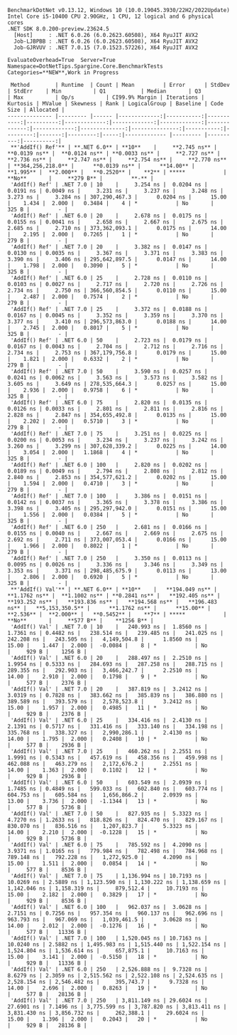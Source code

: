 
    BenchmarkDotNet v0.13.12, Windows 10 (10.0.19045.3930/22H2/2022Update)
    Intel Core i5-10400 CPU 2.90GHz, 1 CPU, 12 logical and 6 physical cores
    .NET SDK 8.0.200-preview.23624.5
      [Host]     : .NET 6.0.26 (6.0.2623.60508), X64 RyuJIT AVX2
      Job-LJBPBB : .NET 6.0.26 (6.0.2623.60508), X64 RyuJIT AVX2
      Job-GJRVUV : .NET 7.0.15 (7.0.1523.57226), X64 RyuJIT AVX2

    EvaluateOverhead=True  Server=True  Namespace=DotNetTips.Spargine.Core.BenchmarkTests  
    Categories=**NEW**,Work in Progress  

     Method        | Runtime  | Count | Mean         | Error      | StdDev     | StdErr    | Min          | Q1           | Median       | Q3           | Max          | Op/s          | CI99.9% Margin | Iterations | Kurtosis | MValue | Skewness | Rank | LogicalGroup | Baseline | Code Size | Allocated |
    -------------- |--------- |------ |-------------:|-----------:|-----------:|----------:|-------------:|-------------:|-------------:|-------------:|-------------:|--------------:|---------------:|-----------:|---------:|-------:|---------:|-----:|------------- |--------- |----------:|----------:|
     **'AddIf() Ref'** | **.NET 6.0** | **10**    |     **2.745 ns** |  **0.0139 ns** |  **0.0124 ns** | **0.0033 ns** |     **2.727 ns** |     **2.736 ns** |     **2.747 ns** |     **2.754 ns** |     **2.770 ns** | **364,256,218.0** |      **0.0139 ns** |      **14.00** |    **1.995** |  **2.000** |   **0.2520** |    **2** | *****            | **No**       |     **279 B** |         **-** |
     'AddIf() Ref' | .NET 7.0 | 10    |     3.254 ns |  0.0204 ns |  0.0191 ns | 0.0049 ns |     3.231 ns |     3.237 ns |     3.248 ns |     3.273 ns |     3.284 ns | 307,290,467.3 |      0.0204 ns |      15.00 |    1.434 |  2.000 |   0.3484 |    4 | *            | No       |     325 B |         - |
     'AddIf() Ref' | .NET 6.0 | 20    |     2.678 ns |  0.0175 ns |  0.0155 ns | 0.0041 ns |     2.658 ns |     2.667 ns |     2.675 ns |     2.685 ns |     2.710 ns | 373,362,093.1 |      0.0175 ns |      14.00 |    2.195 |  2.000 |   0.7265 |    1 | *            | No       |     279 B |         - |
     'AddIf() Ref' | .NET 7.0 | 20    |     3.382 ns |  0.0147 ns |  0.0130 ns | 0.0035 ns |     3.367 ns |     3.371 ns |     3.383 ns |     3.390 ns |     3.406 ns | 295,642,897.5 |      0.0147 ns |      14.00 |    1.798 |  2.000 |   0.3090 |    5 | *            | No       |     325 B |         - |
     'AddIf() Ref' | .NET 6.0 | 25    |     2.728 ns |  0.0110 ns |  0.0103 ns | 0.0027 ns |     2.717 ns |     2.720 ns |     2.726 ns |     2.734 ns |     2.750 ns | 366,560,854.5 |      0.0110 ns |      15.00 |    2.487 |  2.000 |   0.7574 |    2 | *            | No       |     279 B |         - |
     'AddIf() Ref' | .NET 7.0 | 25    |     3.372 ns |  0.0188 ns |  0.0167 ns | 0.0045 ns |     3.352 ns |     3.359 ns |     3.370 ns |     3.377 ns |     3.410 ns | 296,573,863.0 |      0.0188 ns |      14.00 |    2.745 |  2.000 |   0.8017 |    5 | *            | No       |     325 B |         - |
     'AddIf() Ref' | .NET 6.0 | 50    |     2.723 ns |  0.0179 ns |  0.0167 ns | 0.0043 ns |     2.704 ns |     2.712 ns |     2.716 ns |     2.734 ns |     2.753 ns | 367,179,756.8 |      0.0179 ns |      15.00 |    1.821 |  2.000 |   0.6332 |    2 | *            | No       |     279 B |         - |
     'AddIf() Ref' | .NET 7.0 | 50    |     3.590 ns |  0.0257 ns |  0.0241 ns | 0.0062 ns |     3.563 ns |     3.573 ns |     3.582 ns |     3.605 ns |     3.649 ns | 278,535,664.3 |      0.0257 ns |      15.00 |    2.936 |  2.000 |   0.9758 |    6 | *            | No       |     325 B |         - |
     'AddIf() Ref' | .NET 6.0 | 75    |     2.820 ns |  0.0135 ns |  0.0126 ns | 0.0033 ns |     2.801 ns |     2.811 ns |     2.816 ns |     2.828 ns |     2.847 ns | 354,655,492.8 |      0.0135 ns |      15.00 |    2.202 |  2.000 |   0.5710 |    3 | *            | No       |     279 B |         - |
     'AddIf() Ref' | .NET 7.0 | 75    |     3.251 ns |  0.0225 ns |  0.0200 ns | 0.0053 ns |     3.234 ns |     3.237 ns |     3.242 ns |     3.260 ns |     3.299 ns | 307,628,339.2 |      0.0225 ns |      14.00 |    3.054 |  2.000 |   1.1868 |    4 | *            | No       |     325 B |         - |
     'AddIf() Ref' | .NET 6.0 | 100   |     2.820 ns |  0.0202 ns |  0.0189 ns | 0.0049 ns |     2.794 ns |     2.808 ns |     2.812 ns |     2.840 ns |     2.853 ns | 354,577,621.2 |      0.0202 ns |      15.00 |    1.594 |  2.000 |   0.4710 |    3 | *            | No       |     279 B |         - |
     'AddIf() Ref' | .NET 7.0 | 100   |     3.386 ns |  0.0151 ns |  0.0142 ns | 0.0037 ns |     3.365 ns |     3.378 ns |     3.386 ns |     3.398 ns |     3.405 ns | 295,297,942.0 |      0.0151 ns |      15.00 |    1.556 |  2.000 |   0.0384 |    5 | *            | No       |     325 B |         - |
     'AddIf() Ref' | .NET 6.0 | 250   |     2.681 ns |  0.0166 ns |  0.0155 ns | 0.0040 ns |     2.667 ns |     2.669 ns |     2.675 ns |     2.692 ns |     2.711 ns | 373,007,053.4 |      0.0166 ns |      15.00 |    1.966 |  2.000 |   0.8022 |    1 | *            | No       |     279 B |         - |
     'AddIf() Ref' | .NET 7.0 | 250   |     3.350 ns |  0.0113 ns |  0.0095 ns | 0.0026 ns |     3.336 ns |     3.346 ns |     3.349 ns |     3.353 ns |     3.371 ns | 298,485,675.9 |      0.0113 ns |      13.00 |    2.806 |  2.000 |   0.6920 |    5 | *            | No       |     325 B |         - |
     **'AddIf() Val'** | **.NET 6.0** | **10**    |   **194.049 ns** |  **1.1762 ns** |  **1.1002 ns** | **0.2841 ns** |   **192.405 ns** |   **193.252 ns** |   **193.836 ns** |   **194.568 ns** |   **196.483 ns** |   **5,153,350.5** |      **1.1762 ns** |      **15.00** |    **2.536** |  **2.000** |   **0.5452** |    **7** | *****            | **No**       |     **577 B** |    **1256 B** |
     'AddIf() Val' | .NET 7.0 | 10    |   240.993 ns |  1.8560 ns |  1.7361 ns | 0.4482 ns |   238.514 ns |   239.485 ns |   241.025 ns |   242.208 ns |   243.505 ns |   4,149,504.8 |      1.8560 ns |      15.00 |    1.447 |  2.000 |  -0.0084 |    8 | *            | No       |     929 B |    1256 B |
     'AddIf() Val' | .NET 6.0 | 20    |   288.497 ns |  2.2510 ns |  1.9954 ns | 0.5333 ns |   284.693 ns |   287.258 ns |   288.715 ns |   289.355 ns |   292.903 ns |   3,466,242.7 |      2.2510 ns |      14.00 |    2.910 |  2.000 |   0.1798 |    9 | *            | No       |     577 B |    2376 B |
     'AddIf() Val' | .NET 7.0 | 20    |   387.819 ns |  3.2412 ns |  3.0319 ns | 0.7828 ns |   383.662 ns |   385.839 ns |   386.880 ns |   389.589 ns |   393.579 ns |   2,578,523.8 |      3.2412 ns |      15.00 |    1.957 |  2.000 |   0.4985 |   11 | *            | No       |     929 B |    2376 B |
     'AddIf() Val' | .NET 6.0 | 25    |   334.416 ns |  2.4130 ns |  2.1391 ns | 0.5717 ns |   331.416 ns |   333.140 ns |   334.198 ns |   335.768 ns |   338.327 ns |   2,990,286.1 |      2.4130 ns |      14.00 |    1.795 |  2.000 |   0.2408 |   10 | *            | No       |     577 B |    2936 B |
     'AddIf() Val' | .NET 7.0 | 25    |   460.262 ns |  2.2551 ns |  1.9991 ns | 0.5343 ns |   457.619 ns |   458.356 ns |   459.998 ns |   462.088 ns |   463.279 ns |   2,172,676.2 |      2.2551 ns |      14.00 |    1.363 |  2.000 |   0.1102 |   12 | *            | No       |     929 B |    2936 B |
     'AddIf() Val' | .NET 6.0 | 50    |   603.549 ns |  2.0939 ns |  1.7485 ns | 0.4849 ns |   599.033 ns |   602.840 ns |   603.774 ns |   604.753 ns |   605.584 ns |   1,656,866.2 |      2.0939 ns |      13.00 |    3.736 |  2.000 |  -1.1344 |   13 | *            | No       |     577 B |    5736 B |
     'AddIf() Val' | .NET 7.0 | 50    |   827.935 ns |  5.3323 ns |  4.7270 ns | 1.2633 ns |   818.826 ns |   824.470 ns |   829.167 ns |   830.070 ns |   836.516 ns |   1,207,823.7 |      5.3323 ns |      14.00 |    2.210 |  2.000 |  -0.1228 |   15 | *            | No       |     929 B |    5736 B |
     'AddIf() Val' | .NET 6.0 | 75    |   785.592 ns |  4.2090 ns |  3.9371 ns | 1.0165 ns |   779.984 ns |   782.498 ns |   784.968 ns |   789.148 ns |   792.228 ns |   1,272,925.0 |      4.2090 ns |      15.00 |    1.511 |  2.000 |   0.0854 |   14 | *            | No       |     577 B |    8536 B |
     'AddIf() Val' | .NET 7.0 | 75    | 1,136.994 ns | 10.7193 ns | 10.0269 ns | 2.5889 ns | 1,123.590 ns | 1,130.222 ns | 1,138.659 ns | 1,142.046 ns | 1,158.319 ns |     879,512.4 |     10.7193 ns |      15.00 |    2.182 |  2.000 |   0.3829 |   17 | *            | No       |     929 B |    8536 B |
     'AddIf() Val' | .NET 6.0 | 100   |   962.037 ns |  3.0628 ns |  2.7151 ns | 0.7256 ns |   957.354 ns |   960.137 ns |   962.696 ns |   963.793 ns |   967.069 ns |   1,039,461.5 |      3.0628 ns |      14.00 |    2.012 |  2.000 |  -0.1276 |   16 | *            | No       |     577 B |   11336 B |
     'AddIf() Val' | .NET 7.0 | 100   | 1,520.045 ns | 10.7163 ns | 10.0240 ns | 2.5882 ns | 1,495.983 ns | 1,515.440 ns | 1,522.154 ns | 1,524.804 ns | 1,536.614 ns |     657,875.1 |     10.7163 ns |      15.00 |    3.141 |  2.000 |  -0.5150 |   18 | *            | No       |     929 B |   11336 B |
     'AddIf() Val' | .NET 6.0 | 250   | 2,526.888 ns |  9.7328 ns |  8.6279 ns | 2.3059 ns | 2,515.562 ns | 2,522.108 ns | 2,524.635 ns | 2,528.154 ns | 2,546.482 ns |     395,743.7 |      9.7328 ns |      14.00 |    2.696 |  2.000 |   0.8263 |   19 | *            | No       |     577 B |   28136 B |
     'AddIf() Val' | .NET 7.0 | 250   | 3,811.149 ns | 29.6024 ns | 27.6901 ns | 7.1496 ns | 3,775.599 ns | 3,787.820 ns | 3,813.411 ns | 3,831.430 ns | 3,856.732 ns |     262,388.1 |     29.6024 ns |      15.00 |    1.396 |  2.000 |   0.2043 |   20 | *            | No       |     929 B |   28136 B |

